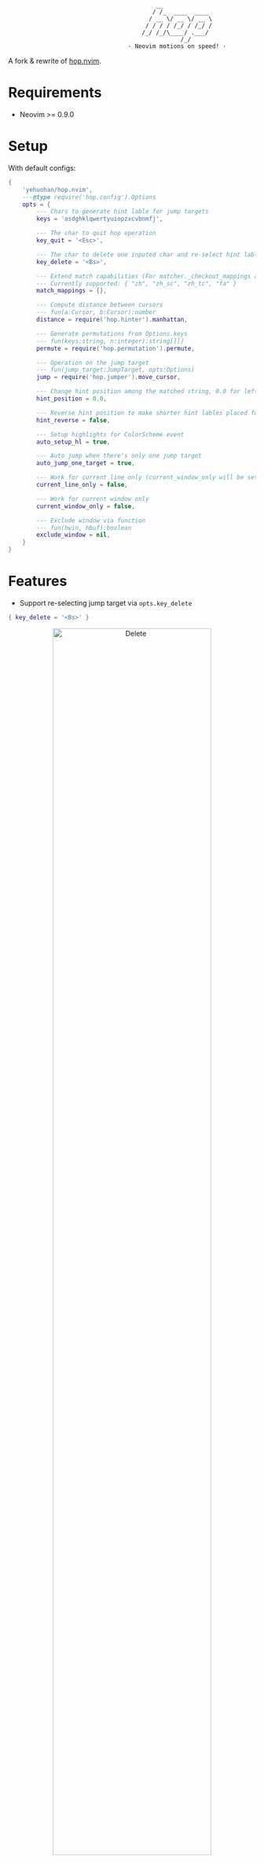                                               __
                                             / /_  ____  ____
                                            / __ \/ __ \/ __ \
                                           / / / / /_/ / /_/ /
                                          /_/ /_/\____/ .___/
                                                     /_/
                                      · Neovim motions on speed! ·

A fork & rewrite of [hop.nvim](https://github.com/phaazon/hop.nvim).

# Requirements

- Neovim >= 0.9.0


# Setup

With default configs:

```lua
{
    'yehuohan/hop.nvim',
    ---@type require('hop.config').Options
    opts = {
        --- Chars to generate hint lable for jump targets
        keys = 'asdghklqwertyuiopzxcvbnmfj',

        --- The char to quit hop operation
        key_quit = '<Esc>',

        --- The char to delete one inputed char and re-select hint lable for jump targets
        key_delete = '<Bs>',

        --- Extend match capabilities (For matcher._checkout_mappings and matcher.chars)
        --- Currently supported: { "zh", "zh_sc", "zh_tc", "fa" }
        match_mappings = {},

        --- Compute distance between cursors
        --- fun(a:Cursor, b:Cursor):number
        distance = require('hop.hinter').manhattan,

        --- Generate permutations from Options.keys
        --- fun(keys:string, n:integer):string[][]
        permute = require('hop.permutation').permute,

        --- Operation on the jump target
        --- fun(jump_target:JumpTarget, opts:Options)
        jump = require('hop.jumper').move_cursor,

        --- Change hint position among the matched string, 0.0 for left and 1.0 for right
        hint_position = 0.0,

        --- Reverse hint position to make shorter hint lables placed further
        hint_reverse = false,

        --- Setup highlights for ColorScheme event
        auto_setup_hl = true,

        --- Auto jump when there's only one jump target
        auto_jump_one_target = true,

        --- Work for current line only (current_window_only will be set true forcely)
        current_line_only = false,

        --- Work for current window only
        current_window_only = false,

        --- Exclude window via function
        --- fun(hwin, hbuf):boolean
        exclude_window = nil,
    }
}
```


# Features

- Support re-selecting jump target via `opts.key_delete`

```lua
{ key_delete = '<Bs>' }
```

<div align="center">
<img alt="Delete" src="README/delete.gif"  width=80% height=80% />
</div>

- Support `virtualedit`

```lua
vim.wo[0].virtualedit = 'all'
```

<div align="center">
<img alt="Virtualedit" src="README/virtualedit.gif"  width=80% height=80% />
</div>

- Support [multicursor.nvim](https://github.com/jake-stewart/multicursor.nvim)

```lua
local mc = require('multicursor-nvim')
mc.addKeymapLayer(function(lyr)
    local hop = require('hop')
    local move_mc = require('hop.jumper').move_multicursor
    lyr({ 'n', 'x' }, 's', function() hop.char({ jump = move_mc }) end)
    lyr({ 'n', 'x' }, 'f', function() hop.anywhere({ jump = move_mc, current_line_only = true }) end)
    lyr({ 'n', 'x' }, '<leader>j', function() hop.vertical({ jump = move_mc }) end)
    end)
end)
```

<div align="center">
<img alt="MultiCursor" src="README/multicursor.gif"  width=80% height=80% />
</div>

- Support jump to any type characters (e.g. 中文字符) via `opts.match_mappings`

```lua
{ match_mappings = { 'zh', 'zh_sc' } }
```

<div align="center">
<img alt="Match Mappings" src="README/match_mappings.gif"  width=80% height=80% />
</div>

- Create/extend hop operations very easily

*With `require('hop').wrap` for a simple operation:*

```lua
local function hop_char2()
    local hop = require('hop')
    local matcher = require('hop.matcher')

    hop.echo('Hop 2 chars:', 'inp')
    local ok1, c1 = pcall(fn.getcharstr)
    if not ok1 then
        return
    end
    local ok2, c2 = pcall(fn.getcharstr)
    if not ok2 then
        return
    end

    require('hop').wrap(
        ---@type require('hop.matcher').Matcher
        matcher.by_regex(c1 .. c2, true, false),
        ---@type require('hop.config').Options
        {
            ---@type require('hop.jumper').Jumper
            jump = function(jt, opts)
                vim.api.nvim_set_current_win(jt.window)
                vim.fn.setpos('.', { jt.buffer, jt.cursor.row, jt.cursor.col + 1, jt.cursor.off })
                vim.fn.winrestview({ curswant = vim.fn.virtcol('.') - 1 })
            end,
        }
    )
end
```

*With `require('hop.hinter')` for a more powerful operation:*

```lua
local function custom()
    local hop = require('hop')
    local matcher = require('hop.matcher')
    local hinter = require('hop.hinter')

    local opts = hop.get_opts()
    local ht = hinter.new(opts) -- Create a hinter
    ---@type hinter.JumpTarget[]
    local jts = ht:collect(matcher.word) -- Collect jump targets

    -- Perform more processing on all matched jump targets here

    ---@type hinter.JumpTarget
    local jt = ht:select(jts) -- Select one jump target
    if jt then

        -- Perform more processing on the selected jump target here

        opts.jump(jt, opts) -- Jump to selected jump target
    end
end
```


# Operations

All operations from `hop = require('hop')` accept `require('hop.config').Options` to override global options,
and support motion and operator command, e.g. `vim.keymap.set('o', 's', '<Cmd>HopChar<CR>')`.

- `:HopChar`, `hop.char(opts)`: Jump to an any character
- `:HopWord`, `hop.word(opts)`: Jump to an any word start
- `:HopAnywhere`, `hop.anywhere(opts)`: Jump to anywhere
- `:HopLineStart`, `hop.line_start(opts)`: Jump to any line start with whitespace characters skipped
- `:HopVertical`, `hop.vertical(opts)`: Jump the any line with cursor column

> `:Hop<xxx>CL` means `{ current_line_only = true }`
>
> `:Hop<xxx>CW` means `{ current_window_only = true}`


# Highlights

- `HopNextKey`: Highlight the mono-sequence keys (i.e. sequence of 1)
- `HopNextKey1`: Highlight the first key in a sequence
- `HopNextKey2`: Highlight the second and remaining keys in a sequence
- `HopUnmatched`: Highlight unmatched part of the buffer
